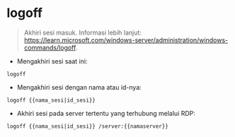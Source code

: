 # logoff

> Akhiri sesi masuk.
> Informasi lebih lanjut: <https://learn.microsoft.com/windows-server/administration/windows-commands/logoff>.

- Mengakhiri sesi saat ini:

`logoff`

- Mengakhiri sesi dengan nama atau id-nya:

`logoff {{nama_sesi|id_sesi}}`

- Akhiri sesi pada server tertentu yang terhubung melalui RDP:

`logoff {{nama_sesi|id_sesi}} /server:{{namaserver}}`
